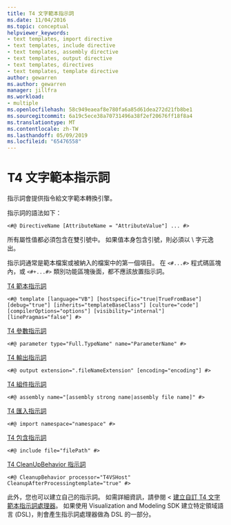 ```yaml
---
title: T4 文字範本指示詞
ms.date: 11/04/2016
ms.topic: conceptual
helpviewer_keywords:
- text templates, import directive
- text templates, include directive
- text templates, assembly directive
- text templates, output directive
- text templates, directives
- text templates, template directive
author: gewarren
ms.author: gewarren
manager: jillfra
ms.workload:
- multiple
ms.openlocfilehash: 58c949eaeaf8e780fa6a85d61dea272d21fb8be1
ms.sourcegitcommit: 6a19c5ece38a70731496a38f2ef20676ff18f8a4
ms.translationtype: MT
ms.contentlocale: zh-TW
ms.lasthandoff: 05/09/2019
ms.locfileid: "65476558"
---
```

# <a name="t4-text-template-directives"></a>T4 文字範本指示詞

指示詞會提供指令給文字範本轉換引擎。

指示詞的語法如下：

```
<#@ DirectiveName [AttributeName = "AttributeValue"] ... #>
```

所有屬性值都必須包含在雙引號中。 如果值本身包含引號，則必須以 \ 字元逸出。

指示詞通常是範本檔案或被納入的檔案中的第一個項目。 在 `<#...#>` 程式碼區塊內，或 `<#+...#>` 類別功能區塊後面，都不應該放置指示詞。

[T4 範本指示詞](../modeling/t4-template-directive.md)

```
<#@ template [language="VB"] [hostspecific="true|TrueFromBase"] [debug="true"] [inherits="templateBaseClass"] [culture="code"] [compilerOptions="options"] [visibility="internal"] [linePragmas="false"] #>
```

[T4 參數指示詞](../modeling/t4-parameter-directive.md)

```
<#@ parameter type="Full.TypeName" name="ParameterName" #>
```

[T4 輸出指示詞](../modeling/t4-output-directive.md)

```
<#@ output extension=".fileNameExtension" [encoding="encoding"] #>
```

[T4 組件指示詞](../modeling/t4-assembly-directive.md)

```
<#@ assembly name="[assembly strong name|assembly file name]" #>
```

[T4 匯入指示詞](../modeling/t4-import-directive.md)

```
<#@ import namespace="namespace" #>
```

[T4 包含指示詞](../modeling/t4-include-directive.md)

```
<#@ include file="filePath" #>
```

[T4 CleanUpBehavior 指示詞](../modeling/t4-cleanupbehavior-directive.md)

```
<#@ CleanupBehavior processor="T4VSHost" CleanupAfterProcessingtemplate="true" #>
```

此外，您也可以建立自己的指示詞。 如需詳細資訊，請參閱 <<c0> [ 建立自訂 T4 文字範本指示詞處理器](../modeling/creating-custom-t4-text-template-directive-processors.md)。 如果使用 Visualization and Modeling SDK 建立特定領域語言 (DSL)，則會產生指示詞處理器做為 DSL 的一部分。